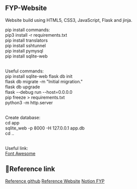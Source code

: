 ## FYP-Website
Website build using HTML5, CSS3, JavaScript, Flask and jinja.<br/>

pip install commands:<br/>
pip3 install -r requirements.txt<br/>
pip install translators<br/>
pip install sshtunnel<br/>
pip install pymysql<br/>
pip install sqlite-web<br/>
<br/>

Useful commands:<br/>
pip install sqlite-web
flask db init<br/>
flask db migrate -m "Initial migration."<br/>
flask db upgrade<br/>
flask --debug run --host=0.0.0.0<br/>
pip freeze > requirements.txt<br/>
python3 -m http.server<br/>
<br/>

Create database:<br/>
cd app<br/>
sqlite_web -p 8000 -H 127.0.0.1 app.db<br/>
cd ..<br/>
<br/>

Useful link:<br/>
<a href="https://fontawesome.com/search?o=r&m=free" target="_blank">Font Awesome</a>

## 📌Reference link
<a href="https://github.com/jigar-sable/Portfolio-Website" target="_blank">Reference github</a>
<a href="https://jigarsable.netlify.app/" target="_blank">Reference Website</a>
<a href="https://futuristic-girdle-56f.notion.site/FYP-ffd5b918319f4b8ea133bff9e5415994?pvs=4" target="_blank">Notion FYP</a>